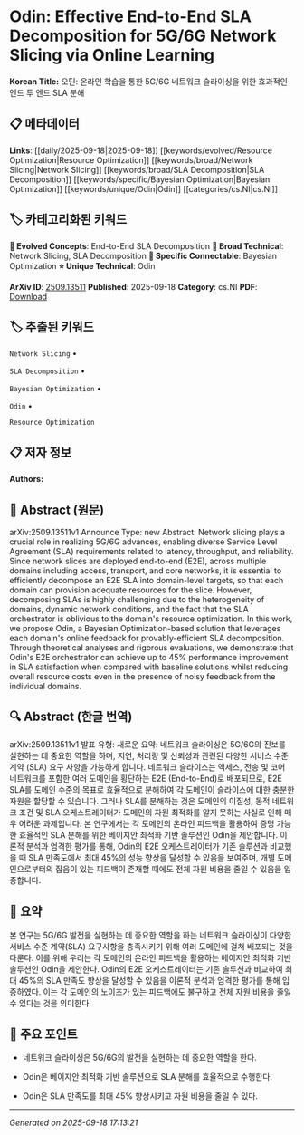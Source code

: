 
# Odin: Effective End-to-End SLA Decomposition for 5G/6G Network Slicing via Online Learning

**Korean Title:** 오딘: 온라인 학습을 통한 5G/6G 네트워크 슬라이싱을 위한 효과적인 엔드 투 엔드 SLA 분해

## 📋 메타데이터

**Links**: [[daily/2025-09-18|2025-09-18]] [[keywords/evolved/Resource Optimization|Resource Optimization]] [[keywords/broad/Network Slicing|Network Slicing]] [[keywords/broad/SLA Decomposition|SLA Decomposition]] [[keywords/specific/Bayesian Optimization|Bayesian Optimization]] [[keywords/unique/Odin|Odin]] [[categories/cs.NI|cs.NI]]

## 🏷️ 카테고리화된 키워드
**🚀 Evolved Concepts**: End-to-End SLA Decomposition
**🔬 Broad Technical**: Network Slicing, SLA Decomposition
**🔗 Specific Connectable**: Bayesian Optimization
**⭐ Unique Technical**: Odin

**ArXiv ID**: [2509.13511](https://arxiv.org/abs/2509.13511)
**Published**: 2025-09-18
**Category**: cs.NI
**PDF**: [Download](https://arxiv.org/pdf/2509.13511.pdf)


## 🏷️ 추출된 키워드



`Network Slicing` • 

`SLA Decomposition` • 

`Bayesian Optimization` • 

`Odin` • 

`Resource Optimization`



## 📋 저자 정보

**Authors:** 

## 📄 Abstract (원문)

arXiv:2509.13511v1 Announce Type: new 
Abstract: Network slicing plays a crucial role in realizing 5G/6G advances, enabling diverse Service Level Agreement (SLA) requirements related to latency, throughput, and reliability. Since network slices are deployed end-to-end (E2E), across multiple domains including access, transport, and core networks, it is essential to efficiently decompose an E2E SLA into domain-level targets, so that each domain can provision adequate resources for the slice. However, decomposing SLAs is highly challenging due to the heterogeneity of domains, dynamic network conditions, and the fact that the SLA orchestrator is oblivious to the domain's resource optimization. In this work, we propose Odin, a Bayesian Optimization-based solution that leverages each domain's online feedback for provably-efficient SLA decomposition. Through theoretical analyses and rigorous evaluations, we demonstrate that Odin's E2E orchestrator can achieve up to 45% performance improvement in SLA satisfaction when compared with baseline solutions whilst reducing overall resource costs even in the presence of noisy feedback from the individual domains.

## 🔍 Abstract (한글 번역)

arXiv:2509.13511v1 발표 유형: 새로운
요약: 네트워크 슬라이싱은 5G/6G의 진보를 실현하는 데 중요한 역할을 하며, 지연, 처리량 및 신뢰성과 관련된 다양한 서비스 수준 계약 (SLA) 요구 사항을 가능하게 합니다. 네트워크 슬라이스는 액세스, 전송 및 코어 네트워크를 포함한 여러 도메인을 횡단하는 E2E (End-to-End)로 배포되므로, E2E SLA를 도메인 수준의 목표로 효율적으로 분해하여 각 도메인이 슬라이스에 대한 충분한 자원을 할당할 수 있습니다. 그러나 SLA를 분해하는 것은 도메인의 이질성, 동적 네트워크 조건 및 SLA 오케스트레이터가 도메인의 자원 최적화를 알지 못하는 사실로 인해 매우 어려운 과제입니다. 본 연구에서는 각 도메인의 온라인 피드백을 활용하여 증명 가능한 효율적인 SLA 분해를 위한 베이지안 최적화 기반 솔루션인 Odin을 제안합니다. 이론적 분석과 엄격한 평가를 통해, Odin의 E2E 오케스트레이터가 기존 솔루션과 비교했을 때 SLA 만족도에서 최대 45%의 성능 향상을 달성할 수 있음을 보여주며, 개별 도메인으로부터의 잡음이 있는 피드백이 존재할 때에도 전체 자원 비용을 줄일 수 있음을 입증합니다.

## 📝 요약

본 연구는 5G/6G 발전을 실현하는 데 중요한 역할을 하는 네트워크 슬라이싱이 다양한 서비스 수준 계약(SLA) 요구사항을 충족시키기 위해 여러 도메인에 걸쳐 배포되는 것을 다룬다. 이를 위해 우리는 각 도메인의 온라인 피드백을 활용하는 베이지안 최적화 기반 솔루션인 Odin을 제안한다. Odin의 E2E 오케스트레이터는 기존 솔루션과 비교하여 최대 45%의 SLA 만족도 향상을 달성할 수 있음을 이론적 분석과 엄격한 평가를 통해 입증하였다. 이는 각 도메인의 노이즈가 있는 피드백에도 불구하고 전체 자원 비용을 줄일 수 있다는 것을 의미한다.

## 🎯 주요 포인트


- 네트워크 슬라이싱은 5G/6G의 발전을 실현하는 데 중요한 역할을 한다.

- Odin은 베이지안 최적화 기반 솔루션으로 SLA 분해를 효율적으로 수행한다.

- Odin은 SLA 만족도를 최대 45% 향상시키고 자원 비용을 줄일 수 있다.


---

*Generated on 2025-09-18 17:13:21*